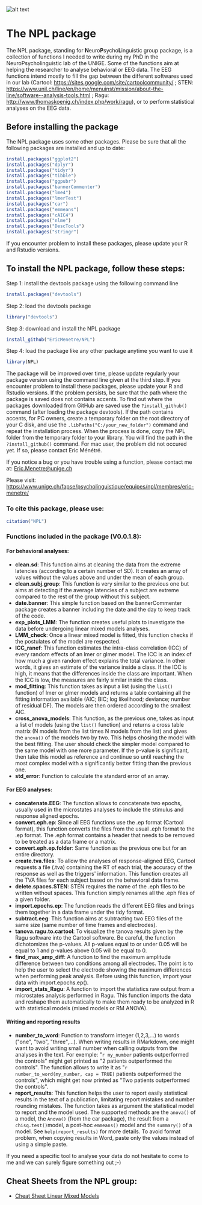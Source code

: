 ![alt text](https://alumniunige.ch/wp-content/uploads/2017/12/UNIGE-logo-site-ALUMNI-unige-4.jpg "Logo Title Text 1")
# The NPL package  

The NPL package, standing for **N**euro**P**sycho**L**inguistic group package, is a collection of functions I needed to write during my PhD in the NeuroPsycholinguistic lab of the UNIGE. Some of the functions aim at helping the researcher to analyse behavioral or EEG data. The EEG functions intend mostly to fill the gap between the different softwares used in our lab (Cartool: https://sites.google.com/site/cartoolcommunity/ ; STEN: https://www.unil.ch/line/en/home/menuinst/mission/about-the-line/software--analysis-tools.html ; Ragu: http://www.thomaskoenig.ch/index.php/work/ragu), or to perform statistical analyses on the EEG data. 


## Before installing the package

The NPL package uses some other packages. Please be sure that all the following packages are installed and up to date: 

```r
install.packages("ggplot2")
install.packages("dplyr")
install.packages("tidyr")
install.packages("tibble")
install.packages("ggpubr")
install.packages("bannerCommenter")
install.packages("lme4")
install.packages("lmerTest")
install.packages("car")
install.packages("emmeans")
install.packages("cAIC4")
install.packages("nlme")
install.packages("DescTools")
install.packages("stringr")
```
If you encounter problem to install these packages, please update your R and Rstudio versions.

## To install the NPL package, follow these steps: 

Step 1: install the devtools package using the following command line

```r
install.packages("devtools")
```

Step 2: load the devtools package

```r
library("devtools")
```
Step 3: download and install the NPL package

```r
install_github("EricMenetre/NPL")
```
Step 4: load the package like any other package anytime you want to use it

```r
library(NPL)
```
The package will be improved over time, please update regularly your package version using the command line given at the third step. 
If you encounter problem to install these packages, please update your R and Rstudio versions. If the problem persists, be sure that the path where the package is saved does not contains accents. To find out where the packages downloaded from GitHub are saved use the `?install_github()` command (after loading the package devtools). If the path contains accents, for PC owners, create a temporary folder on the root directory of your C disk, and use the `.libPaths("C:/your_new_folder")` command and repeat the installation process. When the process is done, copy the NPL folder from the temporary folder to your library. You will find the path in the `?install_github()` command. For mac user, the problem did not occured yet. If so, please contact Eric Ménétré.

If you notice a bug or you have trouble using a function, please contact me at: Eric.Menetre@unige.ch

Please visit: https://www.unige.ch/fapse/psycholinguistique/equipes/npl/membres/eric-menetre/


### To cite this package, please use: 

```r
citation("NPL")
```

### Functions included in the package (V0.0.1.8):

#### For behavioral analyses:
* **clean.sd**: This function aims at cleaning the data from the extreme latencies (according to a certain number of SD). It creates an array of values without the values above and under the mean of each group.
* **clean.subj.group**: This function is very similar to the previous one but aims at detecting if the average latencies of a subject are extreme compared to the rest of the group without this subject.
* **date.banner**: This simple function based on the bannerCommenter package creates a banner including the date and the day to keep track of the code.
* **exp_plots_LMM**: The function creates useful plots to investigate the data before undergoing linear mixed models analyses.
* **LMM_check**: Once a linear mixed model is fitted, this function checks if the postulates of the model are respected.
* **ICC_ranef**: This function estimates the intra-class correlation (ICC) of every random effects of an lmer or glmer model. The ICC is an index of how much a given random effect explains the total variance. In other words, it gives an estimate of the variance inside a class. If the ICC is high, it means that the differences inside the class are important. When the ICC is low, the measures are fairly similar inside the class.
* **mod_fitting**: This function takes as input a list (using the `list()` function) of lmer or glmer models and returns a table containing all the fitting information available (AIC; BIC; log likelihood; deviance; number of residual DF). The models are then ordered according to the smallest AIC.
* **cross_anova_models**: This function, as the previous one, takes as input a list of models (using the `list()` function) and returns a cross table matrix (N models from the list times N models from the list) and gives the `anova()` of the models two by two. This helps chosing the model with the best fitting. The user should check the simpler model compared to the same model with one more parameter. If the p-value is significant, then take this model as reference and continue so until reaching the most complex model with a significantly better fitting than the previous one. 
* **std_error**: Function to calculate the standard error of an array. 


#### For EEG analyses:
* **concatenate.EEG**: The function allows to concatenate two epochs, usually used in the microstates analyses to include the stimulus and response aligned epochs.
* **convert.eph.ep**: Since all EEG functions use the .ep format (Cartool format), this function converts the files from the usual .eph format to the .ep format. The .eph format contains a header that needs to be removed to be treated as a data frame or a matrix.
* **convert.eph.ep.folder**: Same function as the previous one but for an entire directory.
* **create.tva.files**: To allow the analyses of response-aligned EEG, Cartool requests a file (.tva) containing the RT of each trial, the accuracy of the response as well as the triggers' information. This function creates all the TVA files for each subject based on the behavioral data frame.
* **delete.spaces.STEN**: STEN requires the name of the .eph files to be written without spaces. This function simply renames all the .eph files of a given folder.
* **import.epochs.ep**: The function reads the different EEG files and brings them together in a data frame under the tidy format. 
* **subtract.eeg**: This function aims at subtracting two EEG files of the same size (same number of time frames and electrodes).
* **tanova.ragu.to.cartool**: To visualize the tanova results given by the Ragu software into the Cartool software. Be careful, the function dichotomizes the p-values. All p-values equal to or under 0.05 will be equal to 1 and p-values above 0.05 will be equal to 0.
* **find_max_amp_diff**: A function to find the maximum amplitude difference between two conditions among all electrodes. The point is to help the user to select the electrode showing the maximum differences when performing peak analysis. Before using this function, import your data with import.epochs.ep().
* **import_stats_Ragu**: A function to import the statistics raw output from a microstates analysis performed in Ragu. This function imports the data and reshape them automatically to make them ready to be analyzed in R with statistical models (mixed models or RM ANOVA).

#### Writing and reporting results

* **number_to_word**: Function to transform integer (1,2,3,...) to words ("one", "two", "three",...). When writing results in RMarkdown, one might want to avoid writing small number when calling outputs from the analyses in the text. For exemple: "`r my_number`  patients outperformed the controls" might get printed as "2 patients outperformed the controls". The function allows to write it as "`r number_to_word(my_number, cap = TRUE)` patients outperformed the controls", which might get now printed as "Two patients outperformed the controls".
* **report_results**: This function helps the user to report easily statistical results in the text of a publication, limitating report mistakes and number rounding mistakes. The function takes as argument the statistical model to report and the model used. The supported methods are the `anova()` of a model, the `Anova()` (from the car package), the result from a `chisq.test()`model, a post-hoc `emmeans()` model and the `summary()` of a model. See `help(report_results)` for more details. To avoid format problem, when copying results in Word, paste only the values instead of using a simple paste.

If you need a specific tool to analyse your data do not hesitate to come to me and we can surely figure something out ;-)


## Cheat Sheets from the NPL group:

* [Cheat Sheet Linear Mixed Models](https://github.com/EricMenetre/R-codes/blob/master/CheatSheet%20Linear%20Mixed%20Models.pdf)
